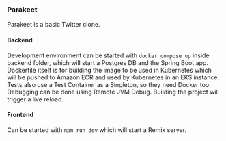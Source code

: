 ### Parakeet

Parakeet is a basic Twitter clone.

#### Backend

Development environment can be started with `docker compose up` inside backend folder, which will start a Postgres DB and the Spring Boot app. Dockerfile itself is for building the image to be used in Kubernetes which will be pushed to Amazon ECR and used by Kubernetes in an EKS instance. Tests also use a Test Container as a Singleton, so they need Docker too. Debugging can be done using Remote JVM Debug. Building the project will trigger a live reload.

#### Frontend

Can be started with `npm run dev` which will start a Remix server.
